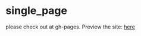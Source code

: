 # single_page

please check out at gh-pages.
Preview the site: [here](http://hydnwang.github.io/single_page/)
